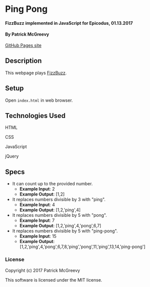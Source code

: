 # Ping Pong

#### FizzBuzz implemented in JavaScript for Epicodus, 01.13.2017

#### By Patrick McGreevy

[GitHub Pages site](https://ptown-epicodus.github.io/ping-pong/)

## Description

This webpage plays [FizzBuzz](http://rosettacode.org/wiki/FizzBuzz).

## Setup

Open `index.html` in web browser.

## Technologies Used

HTML

CSS

JavaScript

jQuery

## Specs

* It can count up to the provided number.
  * **Example Input**: 2
  * **Example Output**: [1,2]
* It replaces numbers divisible by 3 with "ping".
  * **Example Input**: 4
  * **Example Output**: [1,2,'ping',4]
* It replaces numbers divisible by 5 with "pong".
  * **Example Input**: 7
  * **Example Output**: [1,2,'ping',4,'pong',6,7]
* It replaces numbers divisible by 5 with "ping-pong".
  * **Example Input**: 15
  * **Example Output**: [1,2,'ping',4,'pong',6,7,8,'ping','pong',11,'ping',13,14,'ping-pong']

### License

Copyright (c) 2017 Patrick McGreevy

This software is licensed under the MIT license.
